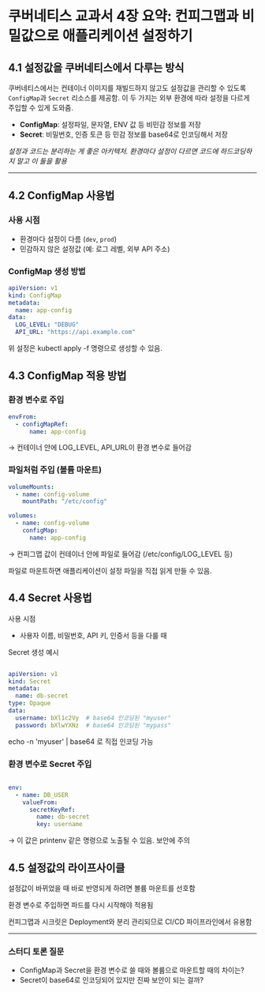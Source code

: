 # 쿠버네티스 교과서 4장 요약: 컨피그맵과 비밀값으로 애플리케이션 설정하기

## 4.1 설정값을 쿠버네티스에서 다루는 방식

쿠버네티스에서는 컨테이너 이미지를 재빌드하지 않고도 설정값을 관리할 수 있도록 `ConfigMap`과 `Secret` 리소스를 제공함. 이 두 가지는 외부 환경에 따라 설정을 다르게 주입할 수 있게 도와줌.

- **ConfigMap**: 설정파일, 문자열, ENV 값 등 비민감 정보를 저장
- **Secret**: 비밀번호, 인증 토큰 등 민감 정보를 base64로 인코딩해서 저장

*설정과 코드는 분리하는 게 좋은 아키텍처. 환경마다 설정이 다르면 코드에 하드코딩하지 말고 이 둘을 활용*

---

## 4.2 ConfigMap 사용법

### 사용 시점
- 환경마다 설정이 다름 (`dev`, `prod`)
- 민감하지 않은 설정값 (예: 로그 레벨, 외부 API 주소)

### ConfigMap 생성 방법

```yaml
apiVersion: v1
kind: ConfigMap
metadata:
  name: app-config
data:
  LOG_LEVEL: "DEBUG"
  API_URL: "https://api.example.com"
```

위 설정은 kubectl apply -f 명령으로 생성할 수 있음.

## 4.3 ConfigMap 적용 방법

### 환경 변수로 주입
```yaml
envFrom:
  - configMapRef:
      name: app-config
```
→ 컨테이너 안에 LOG_LEVEL, API_URL이 환경 변수로 들어감

### 파일처럼 주입 (볼륨 마운트)
```yaml
volumeMounts:
  - name: config-volume
    mountPath: "/etc/config"

volumes:
  - name: config-volume
    configMap:
      name: app-config
```
→ 컨피그맵 값이 컨테이너 안에 파일로 들어감 (/etc/config/LOG_LEVEL 등)

파일로 마운트하면 애플리케이션이 설정 파일을 직접 읽게 만들 수 있음.

## 4.4 Secret 사용법
사용 시점
- 사용자 이름, 비밀번호, API 키, 인증서 등을 다룰 때

Secret 생성 예시

```yaml

apiVersion: v1
kind: Secret
metadata:
  name: db-secret
type: Opaque
data:
  username: bXl1c2Vy  # base64 인코딩된 "myuser"
  password: bXlwYXNz  # base64 인코딩된 "mypass"
```
echo -n 'myuser' | base64 로 직접 인코딩 가능

### 환경 변수로 Secret 주입
```yaml

env:
  - name: DB_USER
    valueFrom:
      secretKeyRef:
        name: db-secret
        key: username
```

→ 이 값은 printenv 같은 명령으로 노출될 수 있음. 보안에 주의

## 4.5 설정값의 라이프사이클
설정값이 바뀌었을 때 바로 반영되게 하려면 볼륨 마운트를 선호함

환경 변수로 주입하면 파드를 다시 시작해야 적용됨

컨피그맵과 시크릿은 Deployment와 분리 관리되므로 CI/CD 파이프라인에서 유용함

---

### 스터디 토론 질문
- ConfigMap과 Secret을 환경 변수로 쓸 때와 볼륨으로 마운트할 때의 차이는?
- Secret이 base64로 인코딩되어 있지만 진짜 보안이 되는 걸까?